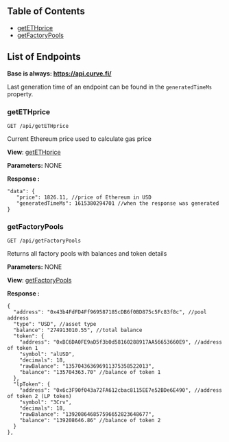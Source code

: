 ## Table of Contents

  - [getETHprice](#getethprice)
  - [getFactoryPools](#getFactoryPools)


## List of Endpoints

**Base is always: https://api.curve.fi/**

Last generation time of an endpoint can be found in the `generatedTimeMs` property.

### getETHprice
```
GET /api/getETHprice
```
Current Ethereum price used to calculate gas price

**View**:
[getETHprice](https://api.curve.fi/api/getETHprice)

**Parameters:**
NONE


**Response :**

```
"data": {
   "price": 1826.11, //price of Ethereum in USD
   "generatedTimeMs": 1615380294701 //when the response was generated
}
```

### getFactoryPools
```
GET /api/getFactoryPools
```
Returns all factory pools with balances and token details

**Parameters:**
NONE

**View**:
[getFactoryPools](https://api.curve.fi/api/getFactoryPools)

**Response :**

```
{
  "address": "0x43b4FdFD4Ff969587185cDB6f0BD875c5Fc83f8c", //pool address
  "type": "USD", //asset type 
  "balance": "274913010.55", //total balance
  "token": {
    "address": "0xBC6DA0FE9aD5f3b0d58160288917AA56653660E9", //address of token 1
    "symbol": "alUSD",
    "decimals": 18,
    "rawBalance": "135704363696911375358522013",
    "balance": "135704363.70" //balance of token 1
  },
  "lpToken": {
    "address": "0x6c3F90f043a72FA612cbac8115EE7e52BDe6E490", //address of token 2 (LP token)
    "symbol": "3Crv",
    "decimals": 18,
    "rawBalance": "139208646857596652823648677",
    "balance": "139208646.86" //balance of token 2
  }
},
```

